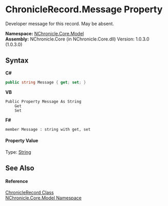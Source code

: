 # ChronicleRecord.Message Property 
 

Developer message for this record. May be absent.

**Namespace:**&nbsp;<a href="N_NChronicle_Core_Model.md">NChronicle.Core.Model</a><br />**Assembly:**&nbsp;NChronicle.Core (in NChronicle.Core.dll) Version: 1.0.3.0 (1.0.3.0)

## Syntax

**C#**<br />
``` C#
public string Message { get; set; }
```

**VB**<br />
``` VB
Public Property Message As String
	Get
	Set
```

**F#**<br />
``` F#
member Message : string with get, set

```


#### Property Value
Type: <a href="http://msdn2.microsoft.com/en-us/library/s1wwdcbf" target="_blank">String</a>

## See Also


#### Reference
<a href="T_NChronicle_Core_Model_ChronicleRecord.md">ChronicleRecord Class</a><br /><a href="N_NChronicle_Core_Model.md">NChronicle.Core.Model Namespace</a><br />
